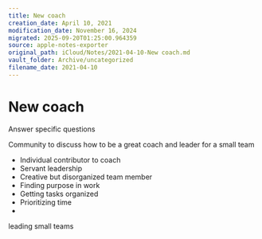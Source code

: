 ```yaml
---
title: New coach
creation_date: April 10, 2021
modification_date: November 16, 2024
migrated: 2025-09-20T01:25:00.964359
source: apple-notes-exporter
original_path: iCloud/Notes/2021-04-10-New coach.md
vault_folder: Archive/uncategorized
filename_date: 2021-04-10
---
```



# New coach 

Answer specific questions 

Community to discuss how to be a great coach and leader for a small team 

-  Individual contributor to coach
- Servant leadership 
- Creative but disorganized team member
- Finding purpose in work
- Getting tasks organized 
- Prioritizing time
- 

leading small teams
